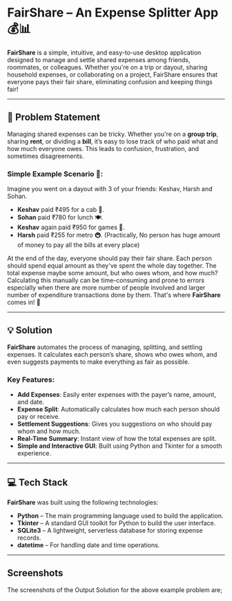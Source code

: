 # FairShare – An Expense Splitter App 💰📊

**FairShare** is a simple, intuitive, and easy-to-use desktop application designed to manage and settle shared expenses among friends, roommates, or colleagues. Whether you're on a trip or dayout, sharing household expenses, or collaborating on a project, FairShare ensures that everyone pays their fair share, eliminating confusion and keeping things fair!

---

## 📝 Problem Statement

Managing shared expenses can be tricky. Whether you're on a **group trip**, sharing **rent**, or dividing a **bill**, it’s easy to lose track of who paid what and how much everyone owes. This leads to confusion, frustration, and sometimes disagreements.

### Simple Example Scenario 🤔:
Imagine you went on a dayout with 3 of your friends: Keshav, Harsh and Sohan. 
- **Keshav** paid ₹495 for a cab 🚗.
- **Sohan** paid ₹780 for lunch 🍽️.
- **Keshav** again paid ₹950 for games 🎳.
- **Harsh** paid ₹255 for metro 🚇.
  (Practically, No person has huge amount of money to pay all the bills at every place)

At the end of the day, everyone should pay their fair share. Each person should spend equal amount as they've spent the whole day together. The total expense maybe some amount, but who owes whom, and how much? Calculating this manually can be time-consuming and prone to errors especially when there are more number of people involved and larger number of expenditure transactions done by them. That's where **FairShare** comes in! 🎉

---

## 💡 Solution

**FairShare** automates the process of managing, splitting, and settling expenses. It calculates each person’s share, shows who owes whom, and even suggests payments to make everything as fair as possible.

### Key Features:
- **Add Expenses**: Easily enter expenses with the payer’s name, amount, and date.
- **Expense Split**: Automatically calculates how much each person should pay or receive.
- **Settlement Suggestions**: Gives you suggestions on who should pay whom and how much.
- **Real-Time Summary**: Instant view of how the total expenses are split.
- **Simple and Interactive GUI**: Built using Python and Tkinter for a smooth experience.

---

## 💻 Tech Stack

**FairShare** was built using the following technologies:
- **Python** – The main programming language used to build the application.
- **Tkinter** – A standard GUI toolkit for Python to build the user interface.
- **SQLite3** – A lightweight, serverless database for storing expense records.
- **datetime** – For handling date and time operations.

---

## Screenshots 
The screenshots of the Output Solution for the above example problem are;


